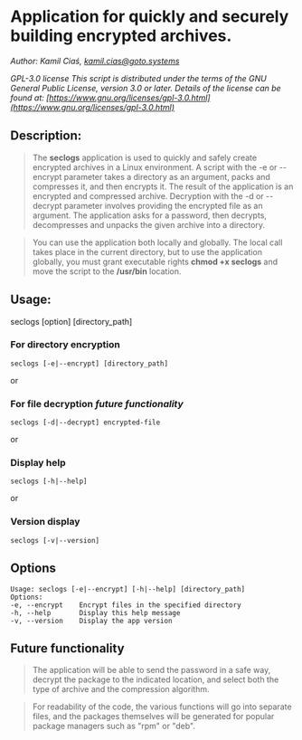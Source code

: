 # Application for quickly and securely building encrypted archives.
*Author: Kamil Ciaś, <kamil.cias@goto.systems>*

*GPL-3.0 license*
*This script is distributed under the terms of the GNU General Public License, version 3.0 or later.
Details of the license can be found at: [https://www.gnu.org/licenses/gpl-3.0.html](https://www.gnu.org/licenses/gpl-3.0.html)*

## Description:
> The **seclogs** application is used to quickly and safely create encrypted archives in a Linux environment. A script with the -e or --encrypt parameter takes a directory as an argument, packs and compresses it, and then encrypts it. The result of the application is an encrypted and compressed archive. Decryption with the -d or --decrypt parameter involves providing the encrypted file as an argument. The application asks for a password, then decrypts, decompresses and unpacks the given archive into a directory.

> You can use the application both locally and globally. The local call takes place in the current directory, but to use the application globally, you must grant executable rights **chmod +x seclogs** and move the script to the **/usr/bin** location.


## Usage:

seclogs [option] [directory_path]

### For directory encryption
```shell
seclogs [-e|--encrypt] [directory_path]
```
or

### For file decryption *future functionality*
```shell
seclogs [-d|--decrypt] encrypted-file
```
or

### Display help
```shell
seclogs [-h|--help]
```
or

### Version display
```shell
seclogs [-v|--version]
```

## Options
```shell
Usage: seclogs [-e|--encrypt] [-h|--help] [directory_path]
Options:
-e, --encrypt    Encrypt files in the specified directory
-h, --help       Display this help message
-v, --version    Display the app version

```

## Future functionality

> The application will be able to send the password in a safe way, decrypt the package to the indicated location, and select both the type of archive and the compression algorithm.

> For readability of the code, the various functions will go into separate files, and the packages themselves will be generated for popular package managers such as "rpm" or "deb".
